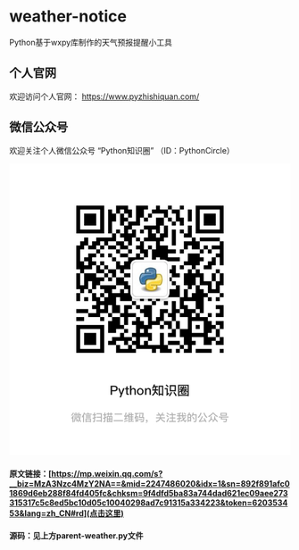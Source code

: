 # weather-notice
Python基于wxpy库制作的天气预报提醒小工具

## 个人官网
欢迎访问个人官网： https://www.pyzhishiquan.com/

## 微信公众号
欢迎关注个人微信公众号 “Python知识圈” （ID：PythonCircle）

![公众号](https://github.com/Brucepk/pk.github.io/blob/master/gzh.jpg)

#### 原文链接：[https://mp.weixin.qq.com/s?__biz=MzA3Nzc4MzY2NA==&mid=2247486020&idx=1&sn=892f891afc01869d6eb288f84fd405fc&chksm=9f4dfd5ba83a744dad621ec09aee273315317c5c8ed5bc10d05c10040298ad7c91315a334223&token=620353453&lang=zh_CN#rd](点击这里)
#### 源码：见上方parent-weather.py文件

